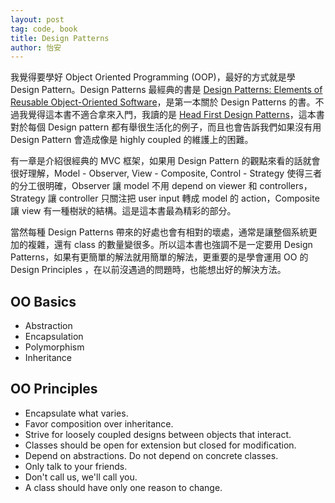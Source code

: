 ```yaml
---
layout: post
tag: code, book
title: Design Patterns
author: 怡安
---
```


我覺得要學好 Object Oriented Programming (OOP)，最好的方式就是學 Design Pattern。Design Patterns 最經典的書是 [Design Patterns: Elements of Reusable Object-Oriented Software](https://www.oreilly.com/library/view/design-patterns-elements/0201633612/)，是第一本關於 Design Patterns 的書。不過我覺得這本書不適合拿來入門，我讀的是 [Head First Design Patterns](https://www.oreilly.com/library/view/head-first-design/0596007124/)，這本書對於每個 Design pattern 都有舉很生活化的例子，而且也會告訴我們如果沒有用 Design Pattern 會造成像是 highly coupled 的維護上的困難。

有一章是介紹很經典的 MVC 框架，如果用 Design Pattern 的觀點來看的話就會很好理解，Model - Observer, View - Composite, Control - Strategy 使得三者的分工很明確，Observer 讓 model 不用 depend on viewer 和 controllers，Strategy 讓 controller 只關注把 user input 轉成 model 的 action，Composite 讓 view 有一種樹狀的結構。這是這本書最為精彩的部分。

當然每種 Design Patterns 帶來的好處也會有相對的壞處，通常是讓整個系統更加的複雜，還有 class 的數量變很多。所以這本書也強調不是一定要用 Design Patterns，如果有更簡單的解法就用簡單的解法，更重要的是學會運用 OO 的 Design Principles ，在以前沒遇過的問題時，也能想出好的解決方法。

## OO Basics
* Abstraction
* Encapsulation
* Polymorphism
* Inheritance

## OO Principles
* Encapsulate what varies.
* Favor composition over inheritance.
* Strive for loosely coupled designs between objects that interact.
* Classes should be open for extension but closed for modification.
* Depend on abstractions. Do not depend on concrete classes.
* Only talk to your friends.
* Don't call us, we'll call you.
* A class should have only one reason to change.